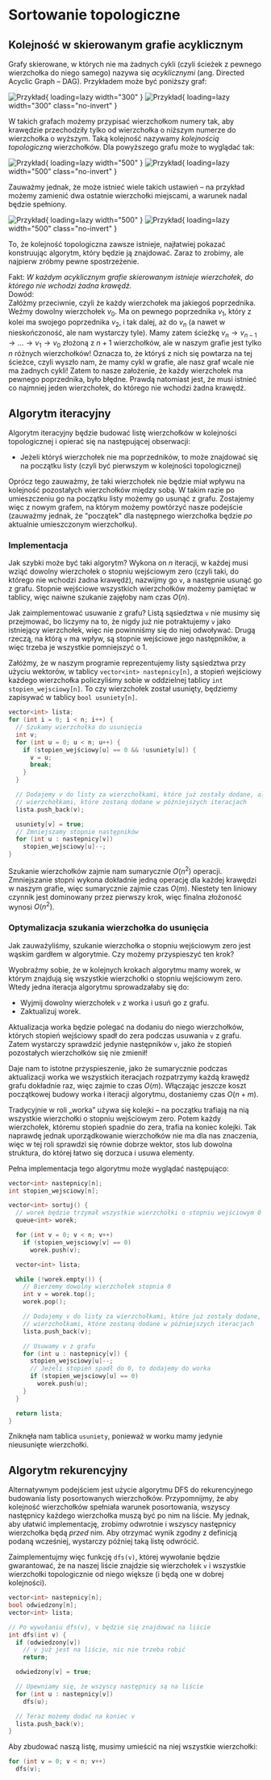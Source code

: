 # Sortowanie topologiczne

## Kolejność w skierowanym grafie acyklicznym

Grafy skierowane, w których nie ma żadnych cykli (czyli ścieżek z pewnego
wierzchołka do niego samego) nazywa się *acyklicznymi* (ang. Directed Acyclic
Graph – DAG). Przykładem może być poniższy graf:

![Przykład](../assets/dag1-light.png#only-light){ loading=lazy width="300" }
![Przykład](../assets/dag1-dark.png#only-dark){ loading=lazy width="300" class="no-invert" }

W takich grafach możemy przypisać wierzchołkom numery tak, aby krawędzie
przechodziły tylko od wierzchołka o niższym numerze do wierzchołka o
wyższym. Taką kolejność nazywamy *kolejnością topologiczną* wierzchołków. Dla
powyższego grafu może to wyglądać tak:

![Przykład](../assets/dag2-light.gif#only-light){ loading=lazy width="500" }
![Przykład](../assets/dag2-dark.gif#only-dark){ loading=lazy width="500" class="no-invert" }

Zauważmy jednak, że może istnieć wiele takich ustawień – na przykład możemy
zamienić dwa ostatnie wierzchołki miejscami, a warunek nadal będzie spełniony.

![Przykład](../assets/dag3-light.gif#only-light){ loading=lazy width="500" }
![Przykład](../assets/dag3-dark.gif#only-dark){ loading=lazy width="500" class="no-invert" }

To, że kolejność topologiczna zawsze istnieje, najłatwiej pokazać konstruując algorytm, który
będzie ją znajdować. Zaraz to zrobimy, ale najpierw zróbmy pewne spostrzeżenie.

Fakt:
*W każdym acyklicznym grafie skierowanym istnieje wierzchołek, do którego nie
wchodzi żadna krawędź.*  
Dowód:  
Załóżmy przeciwnie, czyli że każdy wierzchołek ma jakiegoś poprzednika. Weźmy
dowolny wierzchołek $v_0$. Ma on pewnego poprzednika $v_1$, który z kolei ma
swojego poprzednika $v_2$, i tak dalej, aż do $v_n$ (a nawet w nieskończoność,
ale nam wystarczy tyle). Mamy zatem ścieżkę
$v_n \rightarrow v_{n-1} \rightarrow \ldots \rightarrow v_1 \rightarrow v_0$
złożoną z $n+1$ wierzchołków, ale w naszym grafie jest tylko $n$ różnych
wierzchołków! Oznacza to, że któryś z nich się powtarza na tej ścieżce, czyli
wyszło nam, że mamy cykl w grafie, ale nasz graf wcale nie ma żadnych
cykli! Zatem to nasze założenie, że każdy wierzchołek ma pewnego
poprzednika, było błędne. Prawdą natomiast jest, że musi istnieć co najmniej jeden
wierzchołek, do którego nie wchodzi żadna krawędź.

## Algorytm iteracyjny

Algorytm iteracyjny będzie budować listę wierzchołków w kolejności topologicznej
i opierać się na następującej obserwacji:

- Jeżeli któryś wierzchołek nie ma poprzedników, to może znajdować się na
początku listy (czyli być pierwszym w kolejności topologicznej)

Oprócz tego zauważmy, że taki wierzchołek nie będzie miał wpływu na kolejność
pozostałych wierzchołków między sobą. W takim razie po umieszczeniu go na
początku listy możemy go usunąć z grafu. Zostajemy więc z nowym grafem, na
którym możemy powtórzyć nasze podejście (zauważmy jednak, że "początek" dla
następnego wierzchołka będzie *po* aktualnie umieszczonym wierzchołku).

### Implementacja

Jak szybki może być taki algorytm? Wykona on $n$ iteracji, w każdej musi wziąć
dowolny wierzchołek o stopniu wejściowym zero (czyli taki, do którego nie
wchodzi żadna krawędź), nazwijmy go `v`, a następnie
usunąć go z grafu. Stopnie wejściowe wszystkich wierzchołków możemy pamiętać w
tablicy, więc naiwne szukanie zajęłoby nam czas $O(n)$.

Jak zaimplementować usuwanie z grafu? Listą sąsiedztwa `v` nie musimy się
przejmować, bo liczymy na to, że nigdy już nie potraktujemy `v` jako istniejący
wierzchołek, więc nie powinniśmy się do niej odwoływać. Drugą rzeczą, na którą
`v` ma wpływ, są stopnie wejściowe jego następników, a więc trzeba je wszystkie
pomniejszyć o 1.

Załóżmy, że w naszym programie reprezentujemy listy sąsiedztwa przy użyciu
wektorów, w tablicy `vector<int> nastepnicy[n]`, a stopień wejściowy każdego
wierzchołka policzyliśmy sobie w oddzielnej tablicy `int stopien_wejsciowy[n]`.
To czy wierzchołek został usunięty, będziemy zapisywać w tablicy `bool usuniety[n]`.

```cpp
vector<int> lista;
for (int i = 0; i < n; i++) {
  // Szukamy wierzchołka do usunięcia
  int v;
  for (int u = 0; u < n; u++) {
    if (stopien_wejściowy[u] == 0 && !usuniety[u]) {
      v = u;
      break;
    }
  }

  // Dodajemy v do listy za wierzchołkami, które już zostały dodane, ale przed
  // wierzchołkami, które zostaną dodane w późniejszych iteracjach
  lista.push_back(v);

  usuniety[v] = true;
  // Zmniejszamy stopnie następników
  for (int u : nastepnicy[v])
    stopien_wejsciowy[u]--;
}
```

Szukanie wierzchołków zajmie nam sumarycznie $O(n^2)$ operacji. Zmniejszanie
stopni wykona dokładnie jedną operację dla każdej krawędzi w naszym grafie, więc
sumarycznie zajmie czas $O(m)$. Niestety ten liniowy czynnik jest dominowany
przez pierwszy krok, więc finalna złożoność wynosi $O(n^2)$.

### Optymalizacja szukania wierzchołka do usunięcia

Jak zauważyliśmy, szukanie wierzchołka o stopniu wejściowym zero jest wąskim
gardłem w algorytmie. Czy możemy przyspieszyć ten krok?

Wyobraźmy sobie, że w kolejnych krokach algorytmu mamy worek, w którym znajdują
się wszystkie wierzchołki o stopniu wejściowym zero. Wtedy jedna iteracja algorytmu
sprowadzałaby się do:

- Wyjmij dowolny wierzchołek `v` z worka i usuń go z grafu.
- Zaktualizuj worek.

Aktualizacja worka będzie polegać na dodaniu do niego wierzchołków, których
stopień wejściowy spadł do zera podczas usuwania `v` z grafu. Zatem wystarczy
sprawdzić jedynie następników `v`, jako że stopień pozostałych wierzchołków się
nie zmienił!

Daje nam to istotne przyspieszenie, jako że sumarycznie podczas aktualizacji
worka we wszystkich iteracjach rozpatrzymy każdą krawędź grafu dokładnie raz,
więc zajmie to czas $O(m)$. Włączając jeszcze koszt początkowej budowy worka i
iteracji algorytmu, dostaniemy czas $O(n+m)$.

Tradycyjnie w roli „worka” używa się kolejki – na początku trafiają na nią
wszystkie wierzchołki o stopniu wejściowym zero. Potem każdy wierzchołek,
któremu stopień spadnie do zera, trafia na koniec kolejki. Tak naprawdę jednak
uporządkowanie wierzchołków nie ma dla nas znaczenia, więc w tej roli sprawdzi
się równie dobrze wektor, stos lub dowolna struktura, do której łatwo się
dorzuca i usuwa elementy.

Pełna implementacja tego algorytmu może wyglądać następująco:

```cpp
vector<int> nastepnicy[n];
int stopien_wejsciowy[n];

vector<int> sortuj() {
  // worek będzie trzymał wszystkie wierzchołki o stopniu wejściowym 0
  queue<int> worek;

  for (int v = 0; v < n; v++)
    if (stopien_wejsciowy[v] == 0)
      worek.push(v);

  vector<int> lista;

  while (!worek.empty()) {
    // Bierzemy dowolny wierzchołek stopnia 0
    int v = worek.top();
    worek.pop();

    // Dodajemy v do listy za wierzchołkami, które już zostały dodane, ale przed
    // wierzchołkami, które zostaną dodane w późniejszych iteracjach
    lista.push_back(v);

    // Usuwamy v z grafu
    for (int u : nastepnicy[v]) {
      stopien_wejsciowy[u]--;
      // Jeżeli stopień spadł do 0, to dodajemy do worka
      if (stopien_wejsciowy[u] == 0)
        worek.push(u);
    }
  }

  return lista;
}
```

Zniknęła nam tablica `usuniety`, ponieważ w worku mamy jedynie nieusunięte
wierzchołki.

## Algorytm rekurencyjny

Alternatywnym podejściem jest użycie algorytmu DFS do rekurencyjnego budowania
listy posortowanych wierzchołków. Przypomnijmy,
że aby kolejność wierzchołków spełniała warunek posortowania, wszyscy następnicy
każdego wierzchołka muszą być po nim na liście. My jednak, aby ułatwić
implementację, zrobimy odwrotnie i wszyscy następnicy wierzchołka będą *przed*
nim. Aby otrzymać wynik zgodny z definicją podaną wcześniej, wystarczy później taką
listę odwrócić.

Zaimplementujmy więc funkcję `dfs(v)`, której wywołanie będzie gwarantować, że
na naszej liście znajdzie się wierzchołek `v` i wszystkie wierzchołki
topologicznie od niego większe (i będą one w dobrej kolejności).

```cpp
vector<int> nastepnicy[n];
bool odwiedzony[n];
vector<int> lista;

// Po wywołaniu dfs(v), v będzie się znajdować na liście
int dfs(int v) {
  if (odwiedzony[v])
    // v już jest na liście, nic nie trzeba robić
    return;

  odwiedzony[v] = true;

  // Upewniamy się, że wszyscy następnicy są na liście
  for (int u : nastepnicy[v])
    dfs(u);

  // Teraz możemy dodać na koniec v
  lista.push_back(v);
}
```

Aby zbudować naszą listę, musimy umieścić na niej wszystkie wierzchołki:

```cpp
for (int v = 0; v < n; v++)
  dfs(v);
```
